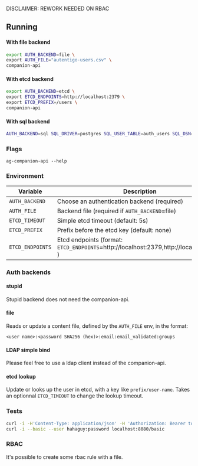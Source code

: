 DISCLAIMER: REWORK NEEDED ON RBAC

## Running

#### With file backend

```sh
export AUTH_BACKEND=file \
export AUTH_FILE="autentigo-users.csv" \
companion-api
```

#### With etcd backend

```sh
export AUTH_BACKEND=etcd \
export ETCD_ENDPOINTS=http://localhost:2379 \
export ETCD_PREFIX=/users \
companion-api
```

#### With sql backend

```sh
AUTH_BACKEND=sql SQL_DRIVER=postgres SQL_USER_TABLE=auth_users SQL_DSN="user=postgres password=postgres host=localhost dbname=postgres sslmode=disable" ./ag-companion-api --validation-cert=../../test/tls.crt --admin-token=toto --rbac-file=../../test/rbac.yaml
```

### Flags

```
ag-companion-api --help
```

### Environment

| Variable         | Description                                                                            |
| ---------------- | -------------------------------------------------------------------------------------- |
| `AUTH_BACKEND`   | Choose an authentication backend (required)                                            |
| `AUTH_FILE`      | Backend file (required if `AUTH_BACKEND`=file)                                         |
| `ETCD_TIMEOUT`   | Simple etcd timeout (default: 5s)                                                      |
| `ETCD_PREFIX`    | Prefix before the etcd key (default: none)                                             |
| `ETCD_ENDPOINTS` | Etcd endpoints (format: `ETCD_ENDPOINTS`=http://localhost:2379,http://localhost:4001 ) |

### Auth backends

#### stupid

Stupid backend does not need the companion-api.

#### file

Reads or update a content file, defined by the `AUTH_FILE` env, in the format:

```
<user name>:<password SHA256 (hex)>:email:email_validated:groups
```

#### LDAP simple bind

Please feel free to use a ldap client instead of the companion-api.

#### etcd lookup

Update or looks up the user in etcd, with a key like `prefix/user-name`. Takes an optionnal `ETCD_TIMEOUT` to change the lookup timeout.

### Tests

```sh
curl -i -H'Content-Type: application/json' -H 'Authorization: Bearer toto' localhost:8181/users -d '{"id":"hahaguy","user":{"password":"5e884898da28047151d0e56f8dc6292773603d0d6aabbdd62a11ef721d1542d8","display_name":"Hahaguy","email":"hahaguy@toto.net","email_verified":false,"groups":["self-service"]}}'
curl -i --basic --user hahaguy:password localhost:8080/basic
```
### RBAC

It's possible to create some rbac rule with a file.
